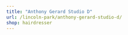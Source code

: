 ```yaml
---
title: "Anthony Gerard Studio D"
url: /lincoln-park/anthony-gerard-studio-d/
shop: hairdresser
---
```

